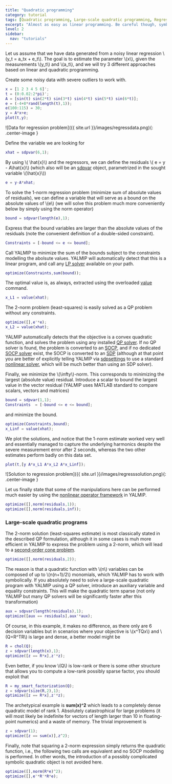 ```yaml
---
title: "Quadratic programming"
category: tutorial
tags: [Quadratic programming, Large-scale quadratic programming, Regression]
excerpt: "Almost as easy as linear programming. Be careful though, symbolics might start to cause overhead."
level: 2
sidebar:
  nav: "tutorials"
---
```


Let us assume that we have data generated from a noisy linear regression \\(y_t = a_tx + e_t\\). The goal is to estimate the parameter \\(x\\), given the measurements \\(y_t\\) and \\(a_t\\), and we will try 3 different approaches based on linear and quadratic programming.

Create some noisy data with severe outliers to work with.

````matlab
x = [1 2 3 4 5 6]';
t = (0:0.02:2*pi)';
A = [sin(t) sin(2*t) sin(3*t) sin(4*t) sin(5*t) sin(6*t)];
e = (-4+8*rand(length(t),1));
e(100:115) = 30;
y = A*x+e;
plot(t,y);
````

![Data for regression problem]({{ site.url }}/images/regressdata.png){: .center-image }

Define the variable we are looking for

````matlab
xhat = sdpvar(6,1);
````

By using \\( \hat{x}\\) and the regressors, we can define the residuals \\( e = y - A\hat{x}\\) (which also will be an [sdpvar](/yalmip/commands/sdpvar) object, parametrized in the sought variable \\(\hat{x}\\))

````matlab
e = y-A*xhat;
````

To solve the 1-norm regression problem (minimize sum of absolute values of residuals), we can define a variable that will serve as a bound on the absolute values of \\(e\\) (we will solve this problem much more conveniently below by simply using the norm operator)

````matlab
bound = sdpvar(length(e),1);
````

Express that the bound variables are larger than the absolute values of the residuals (note the convenient definition of a double-sided constraint).

````matlab
Constraints = [-bound <= e <= bound];
````

Call YALMIP to minimize the sum of the bounds subject to the constraints modelling the abolsute values. YALMIP will automatically detect that this is a linear program, and call any [LP solver](/yalmip/solvers) available on your path.

````matlab
optimize(Constraints,sum(bound));
````  

The optimal value is, as always, extracted using the overloaded [value](/yalmip/commands/value) command.

````matlab
x_L1 = value(xhat);
````  

The 2-norm problem (least-squares) is easily solved as a QP problem without any constraints.

````matlab
optimize([],e'*e);
x_L2 = value(xhat);
````

YALMIP automatically detects that the objective is a convex quadratic function, and solves the problem using any installed [QP solver](tags/#quadratic-programming-solver). If no QP solver is found, the problem is converted to an [SOCP](tags/#quadratic-programming-solver), and if no dedicated [SOCP solver](tags/#second-order-cone-programming-solver) exist, the SOCP is converted to an [SDP](/tutorial/semidefiniteprogramming) (although at that point you are better of explicitly telling YALMIP via [sdpsettings](/command/sdpsetting) to use a standard [nonlinear solver](tags/#nonlinear-programming-solver), which will be much better than using an SDP solver).

Finally, we minimize the \\(\infty\\)-norm. This corresponds to minimizing the largest (absolute value) residual. Introduce a scalar to bound the largest value in the vector residual (YALMIP uses MATLAB standard to compare scalars, vectors and matrices)

````matlab
bound = sdpvar(1,1);
Constraints  = [-bound <= e <= bound];
````  

and minimize the bound.

````matlab
optimize(Constraints,bound);
x_Linf = value(xhat);
````

We plot the solutions, and notice that the 1-norm estimate worked very well and essentially managed to capture the underlying harmonics despite the severe measurement error after 2 seconds, whereas the two other estimates perform badly on this data set.

````matlab
plot(t,[y A*x_L1 A*x_L2 A*x_Linf]);
````

![Solution to regression problem]({{ site.url }}/images/regresssolution.png){: .center-image }

Let us finally state that some of the manipulations here can be performed much easier by using the [nonlinear operator framework](/tutorial/nonlinearoperator) in YALMIP.

````matlab
optimize([],norm(residuals,1));
optimize([],norm(residuals,inf));
````

### Large-scale quadratic programs

The 2-norm solution (least-squares estimate) is most classically stated in the described QP formulation, although it in some cases is muh more efficient in YALMIP to express the problem using a 2-norm, which will lead to a [second-order cone problem](/tutorial/secondorderconeprogramming).

````matlab
optimize([],norm(residuals,2));
````

The reason is that a quadratic function with \\(n\\) variables can be composed of up to \\(n(n+1)/2\\) monomials, which YALMIP has to work with symbolically. If you absolutely need to solve a large-scale quadratic program with YALMIP using a QP solver, introduce an auxiliary variable and equality constraints. This will make the quadratic term sparse (not only YALMIP but many QP solvers will be significantly faster after this transformation)

````matlab
aux = sdpvar(length(residuals),1);
optimize([aux == residuals],aux'*aux);
````

Of course, in this example, it makes no difference, as there only are 6 decision variables but in scenarios where your objective is \\(x^TQx\\) and \\(Q=R^TR\\) is large and dense, a better model might be

````matlab
R = chol(Q);
z = sdpvar(length(x),1);
optimize([z == R*x],z'*z);
````

Even better, if you know \\(Q\\) is low-rank or there is some other structure that allows you to compute a low-rank possibly sparse factor, you should exploit that

````matlab
R = my_smart_factorization(Q);
z = sdpvar(size(R,2),1);
optimize([z == R*x],z'*z);
````

The archetypical example is **sum(x)^2** which leads to a completely dense quadratic model of rank 1. Absolutely catastrophical for large problems (it will most likely be indefinite for vectors of length larger than 10 in floating-point numerics) and a waste of memory. The trivial improvement is

````matlab
z = sdpvar(1);
optimize([z == sum(x)],z^2);
````

Finally, note that squaring a 2-norm expression simply returns the quadratic function, i.e., the following two calls are equivalent and no SOCP modelling is performed. In other words, the introduction of a possibly complicated symbolic quadratic object is not avoided here.

````matlab
optimize([],norm(R*e)^2);
optimize([],e'*R'*R*e);
````



